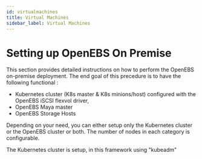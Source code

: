 ```yaml
---
id: virtualmachines
title: Virtual Machines
sidebar_label: Virtual Machines
---
```




Setting up OpenEBS On Premise
=============================

This section provides detailed instructions on how to perform the
OpenEBS on-premise deployment. The end goal of this precedure is to have
the following functional :

-   Kubernetes cluster (K8s master & K8s minions/host) configured with
    the OpenEBS iSCSI flexvol driver,
-   OpenEBS Maya master
-   OpenEBS Storage Hosts

Depending on your need, you can either setup only the Kubernetes cluster
or the OpenEBS cluster or both. The number of nodes in each category is
configurable.

The Kubernetes cluster is setup, in this framework using "kubeadm"



<!-- Hotjar Tracking Code for https://docs.openebs.io -->
<script>
   (function(h,o,t,j,a,r){
       h.hj=h.hj||function(){(h.hj.q=h.hj.q||[]).push(arguments)};
       h._hjSettings={hjid:785693,hjsv:6};
       a=o.getElementsByTagName('head')[0];
       r=o.createElement('script');r.async=1;
       r.src=t+h._hjSettings.hjid+j+h._hjSettings.hjsv;
       a.appendChild(r);
   })(window,document,'https://static.hotjar.com/c/hotjar-','.js?sv=');
</script>
